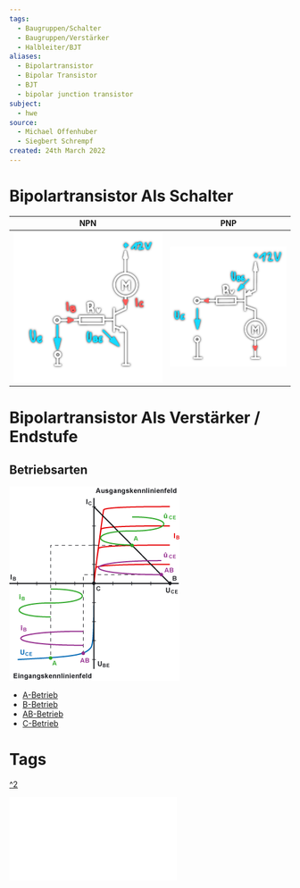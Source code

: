 ```yaml
---
tags:
  - Baugruppen/Schalter
  - Baugruppen/Verstärker
  - Halbleiter/BJT
aliases:
  - Bipolartransistor
  - Bipolar Transistor
  - BJT
  - bipolar junction transistor
subject:
  - hwe
source:
  - Michael Offenhuber
  - Siegbert Schrempf
created: 24th March 2022
---
```


# Bipolartransistor Als Schalter

| NPN                                | PNP                                |
| ---------------------------------- | ---------------------------------- |
| ![330](../assets/npn-schalter.png) | ![300](../assets/pnp-schalter.png) | 

#
# Bipolartransistor Als Verstärker / Endstufe

## Betriebsarten

![](assets/Pasted%20image%2020230922135134.png)

- [A-Betrieb](A-Betrieb.md)
- [B-Betrieb](B-Betrieb.md)
- [AB-Betrieb](AB-Betrieb.md)
- [C-Betrieb](C-Betrieb.md)

# Tags

[](https://de.wikipedia.org/wiki/Endstufe#A-Betrieb)


[^2](https://www.elektronik-kompendium.de/sites/slt/0303311.htm)

![Transistor_als_Schalter_intro](../assets/pdf/Transistor_als_Schalter_intro.pdf)